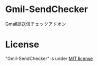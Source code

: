 # Gmil-SendChecker
Gmail誤送信チェックアドオン

# License
"Gmil-SendChecker" is under [MIT license](https://en.wikipedia.org/wiki/MIT_License)
 
